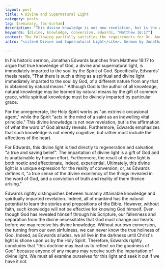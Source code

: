 ```yaml
---
layout: post
title: A Divine and Supernatural Light
category: posts
tag: [seminary, fbc-durham]
description: "This divine knowledge is not new revelation, but is the affirmation of what the word of God already reveals. Ultimately, this divine light is a unique expression for the reality of conversion."
keywords: [divine, knowledge, conversion, edwards, "Matthew 16:17"]
context: The following partially satisfies the requirements for Dr. Andrew Davis' Pastoral Internship class at Southeastern Baptist Theological Seminary.
intro: "<cite>A Divine and Supernatural Light</cite>. Sermon by Jonathan Edwards."
 
---
```


In his historic sermon, Jonathan Edwards launches from Matthew 16:17 to argue that true knowledge of God, a divine and supernatural light, is immediately imparted to the soul by the Spirit of God. Specifically, Edwards' thesis reads, "That there is such a thing as a spiritual and divine light immediately imparted to the soul by God, of a different nature from any that is obtained by natural means." Although God is the author of all knowledge, natural knowledge may be learned by natural means by the gift of common grace, while spiritual knowledge must be divinely imparted by particular grace. 

For the unregenerate, the Holy Spirit works as "an extrinsic occasional agent," while the Spirit "acts in the mind of a saint as an indwelling vital principle." This divine knowledge is not new revelation, but is the affirmation of what the word of God already reveals. Furthermore, Edwards emphasizes that such knowledge is not merely cognitive, but rather must include the affections of the heart. 

For Edwards, this divine light is tied directly to regeneration and salvation, "a true and saving belief". The impartation of divine light is a gift of God and is unattainable by human effort. Furthermore, the result of divine light is both noetic and affectionate, indeed, experiential. Ultimately, this divine light is a unique expression for the reality of conversion, or, as Edwards defines it, "a true sense of the divine excellency of the things revealed in the word of God, and a conviction of truth and reality of them thence arising." 

Edwards rightly distinguishes between humanly attainable knowledge and spiritually imparted revelation. Indeed, all of mankind has the natural potential to learn the stories and propositions of the Bible. However, without faith, such knowledge will not be effective for knowing God himself. Even though God has revealed himself through his Scripture, our fallenness and separation from the divine necessitates that God must change our hearts before we may receive his divine knowledge. Without our own conversion, the turning from our own sinfulness, we can never know the true holiness of God. Indeed, as Edwards alludes, we all live in the darkness until Christ's light is shone upon us by the Holy Spirit. Therefore, Edwards rightly concludes that "this doctrine may lead us to reflect on the goodness of God" because anyone of any means may receive such the impartation of divine light. We must all examine ourselves for this light and seek it out if we have it not.
